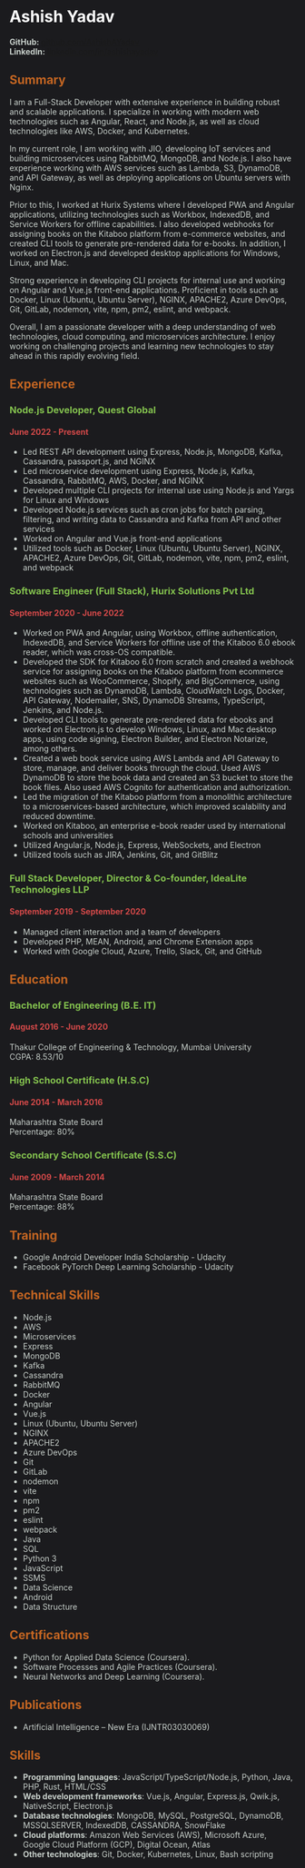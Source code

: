 # Ashish Yadav

**GitHub:** [github.com/AshishAYadav](https://github.com/AshishAYadav)\
**LinkedIn:** [linkedin.com/in/ashishayadav](https://www.linkedin.com/in/ashishayadav)

## Summary

I am a Full-Stack Developer with extensive experience in building robust and scalable applications. I specialize in working with modern web technologies such as Angular, React, and Node.js, as well as cloud technologies like AWS, Docker, and Kubernetes.

In my current role, I am working with JIO, developing IoT services and building microservices using RabbitMQ, MongoDB, and Node.js. I also have experience working with AWS services such as Lambda, S3, DynamoDB, and API Gateway, as well as deploying applications on Ubuntu servers with Nginx.

Prior to this, I worked at Hurix Systems where I developed PWA and Angular applications, utilizing technologies such as Workbox, IndexedDB, and Service Workers for offline capabilities. I also developed webhooks for assigning books on the Kitaboo platform from e-commerce websites, and created CLI tools to generate pre-rendered data for e-books. In addition, I worked on Electron.js and developed desktop applications for Windows, Linux, and Mac.

Strong experience in developing CLI projects for internal use and working on Angular and Vue.js front-end applications. Proficient in tools such as Docker, Linux (Ubuntu, Ubuntu Server), NGINX, APACHE2, Azure DevOps, Git, GitLab, nodemon, vite, npm, pm2, eslint, and webpack.

Overall, I am a passionate developer with a deep understanding of web technologies, cloud computing, and microservices architecture. I enjoy working on challenging projects and learning new technologies to stay ahead in this rapidly evolving field.


## Experience

### Node.js Developer, Quest Global
#### June 2022 - Present

- Led REST API development using Express, Node.js, MongoDB, Kafka, Cassandra, passport.js, and NGINX
- Led microservice development using Express, Node.js, Kafka, Cassandra, RabbitMQ, AWS, Docker, and NGINX
- Developed multiple CLI projects for internal use using Node.js and Yargs for Linux and Windows
- Developed Node.js services such as cron jobs for batch parsing, filtering, and writing data to Cassandra and Kafka from API and other services
- Worked on Angular and Vue.js front-end applications
- Utilized tools such as Docker, Linux (Ubuntu, Ubuntu Server), NGINX, APACHE2, Azure DevOps, Git, GitLab, nodemon, vite, npm, pm2, eslint, and webpack

### Software Engineer (Full Stack), Hurix Solutions Pvt Ltd
#### September 2020 - June 2022

- Worked on PWA and Angular, using Workbox, offline authentication, IndexedDB, and Service Workers for offline use of the Kitaboo 6.0 ebook reader, which was cross-OS compatible.
- Developed the SDK for Kitaboo 6.0 from scratch and created a webhook service for assigning books on the Kitaboo platform from ecommerce websites such as WooCommerce, Shopify, and BigCommerce, using technologies such as DynamoDB, Lambda, CloudWatch Logs, Docker, API Gateway, Nodemailer, SNS, DynamoDB Streams, TypeScript, Jenkins, and Node.js.
- Developed CLI tools to generate pre-rendered data for ebooks and worked on Electron.js to develop Windows, Linux, and Mac desktop apps, using code signing, Electron Builder, and Electron Notarize, among others.
- Created a web book service using AWS Lambda and API Gateway to store, manage, and deliver books through the cloud. Used AWS DynamoDB to store the book data and created an S3 bucket to store the book files. Also used AWS Cognito for authentication and authorization.
- Led the migration of the Kitaboo platform from a monolithic architecture to a microservices-based architecture, which improved scalability and reduced downtime.
- Worked on Kitaboo, an enterprise e-book reader used by international schools and universities
- Utilized Angular.js, Node.js, Express, WebSockets, and Electron
- Utilized tools such as JIRA, Jenkins, Git, and GitBlitz

### Full Stack Developer, Director & Co-founder, IdeaLite Technologies LLP
#### September 2019 - September 2020

- Managed client interaction and a team of developers
- Developed PHP, MEAN, Android, and Chrome Extension apps
- Worked with Google Cloud, Azure, Trello, Slack, Git, and GitHub

## Education

### Bachelor of Engineering (B.E. IT)
#### August 2016 - June 2020

Thakur College of Engineering & Technology, Mumbai University\
CGPA: 8.53/10

### High School Certificate (H.S.C)
#### June 2014 - March 2016

Maharashtra State Board\
Percentage: 80%

### Secondary School Certificate (S.S.C)
#### June 2009 - March 2014

Maharashtra State Board\
Percentage: 88%

## Training

- Google Android Developer India Scholarship - Udacity
- Facebook PyTorch Deep Learning Scholarship - Udacity

## Technical Skills

- Node.js
- AWS
- Microservices
- Express
- MongoDB
- Kafka
- Cassandra
- RabbitMQ
- Docker
- Angular
- Vue.js
- Linux (Ubuntu, Ubuntu Server)
- NGINX
- APACHE2
- Azure DevOps
- Git
- GitLab
- nodemon
- vite
- npm
- pm2
- eslint
- webpack
- Java
- SQL
- Python 3
- JavaScript
- SSMS
- Data Science
- Android
- Data Structure

## Certifications
- Python for Applied Data
Science (Coursera).
- Software Processes and Agile
Practices (Coursera).
- Neural Networks and Deep Learning (Coursera).

## Publications
- Artificial Intelligence – New Era
(IJNTR03030069)

## Skills
- **Programming languages**: JavaScript/TypeScript/Node.js, Python, Java, PHP, Rust, HTML/CSS
- **Web development frameworks**: Vue.js, Angular, Express.js, Qwik.js, NativeScript, Electron.js
- **Database technologies**: MongoDB, MySQL, PostgreSQL, DynamoDB, MSSQLSERVER, IndexedDB, CASSANDRA, SnowFlake
- **Cloud platforms**: Amazon Web Services (AWS), Microsoft Azure, Google Cloud Platform (GCP), Digital Ocean, Atlas
- **Other technologies**: Git, Docker, Kubernetes, Linux, Bash scripting

<style>
  
* {
    /* background-color: #1b1b1e; */
    /* color: #0a244d; */
    /* color: #8cabd9; */
    color: hsl(146deg 8% 80%)
}

p {
  color: hsl(146deg 8% 80%);
}

h4 {
  color: hsl(0deg 62% 56%); 
}

h3 {
  color: hsl(92deg 48% 53%);; 
}

em {
  color: hsl(210, 50%, 72%);
}

h1 { 
    color: hsl(0deg 0% 100%);
}

h2 {
  color: hsl(25, 70%, 45%);
}
html, body {
  background-color: #1b1b1e !important;
}
</style>